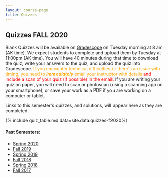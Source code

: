 ```yaml
---
layout: course-page
title: Quizzes
---
```


## Quizzes FALL 2020

<!-- After 3/23 in Spring 2020:  [Quizzes](quizzes) are now take-home.  Blank Quizzes will be posted on [BlackBoard](https://classes.alaska.edu) on Tuesday morning at 8 am (AK time).  They are due Wednesday by 5 pm (AK time), but we expect most students to complete them by the end of the day Tuesday.  No late quizzes will be accepted!  Students should scan or photograph or save their work as a PDF.  Quizzes will be corrected, but the grade will be assigned based on completion and effort.

Links to quizzes, and solutions, will appear here as they are completed.-->

Blank Quizzes will be available on [Gradescope](https://www.gradescope.com/courses/153557) on Tuesday morning at 8 am (AK time).  We expect students to complete and upload them by Tuesday at 11:00pm (AK time).  You will have 40 minutes during that time to download the quiz, write your answers to the quiz, and upload the quiz into Gradescope. <span style="color:orange">If you encounter technical difficulties or there's an issue with timing, you need to ***immediately*** email your instructor with details</span> <span style="color:red">and include a scan of your quiz (if possible) in the email.</span> If you are writing your quiz on paper, you will need to scan or photoscan (using a scanning app on your smartphone), or save your work as a PDF if you are working on a computer or tablet.

Links to this semester's quizzes, and solutions, will appear here as they are completed. 


{% include quiz_table.md  data=site.data.quizzes-f2020%}

#### Past Semesters:

  * [Spring 2020](quizzes-s2020)
  * [Fall 2019](quizzes-f2019)
  * [Spring 2019](quizzes-s2019)
  * [Fall 2018](quizzes-f2018)
  * [Spring 2018](quizzes-s2018)
  * [Fall 2017](quizzes-f2017)
